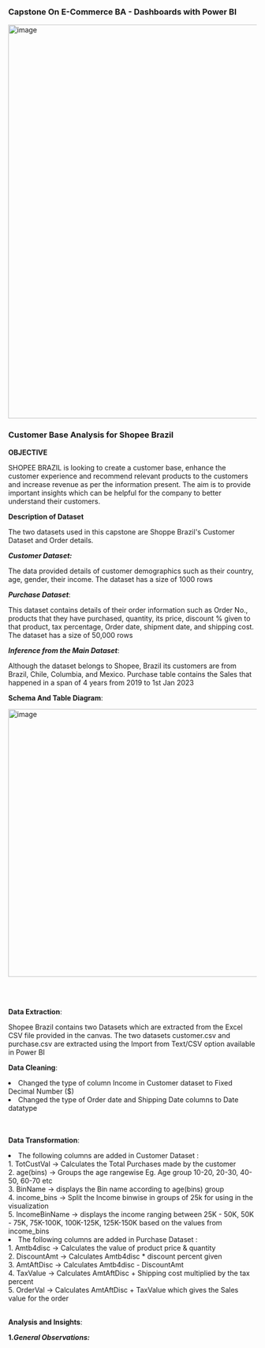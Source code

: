 ### Capstone On E-Commerce BA - Dashboards with Power BI ###

<img width="797" alt="image" src="https://github.com/radha-r27/radha-r27/assets/144864829/ede2793e-5ea9-4cac-ab10-9eeed6f989a0">

### Customer Base Analysis for Shopee Brazil ###
**OBJECTIVE**

SHOPEE BRAZIL is looking to create a customer base, enhance the customer experience and recommend relevant
products to the customers and increase revenue as per the information present.
The aim is to provide important insights which can be helpful for the company to better understand their
customers.

**Description of Dataset**

The two datasets used in this capstone are Shoppe Brazil's Customer Dataset and Order details.

**_Customer Dataset:_**

The data provided details of customer demographics such as their country, age, gender, their income. The dataset has a size of 1000 rows


**_Purchase Dataset_**:

This dataset contains details of their order information such as Order No., products that they have purchased, quantity, its price, discount % given
to that product, tax percentage, Order date, shipment date, and shipping cost. The dataset has a size of 50,000 rows

**_Inference from the Main Dataset_**:

Although the dataset belongs to Shopee, Brazil its customers are from Brazil, Chile, Columbia, and Mexico. Purchase table contains the Sales
that happened in a span of 4 years from 2019 to 1st Jan 2023

**Schema And Table Diagram**:

<img width="542" alt="image" src="https://github.com/radha-r27/radha-r27/assets/144864829/01c293a7-d7ec-4eca-9217-3b15751d38c9">

<Br></Br>

**Data Extraction**:

Shopee Brazil contains two Datasets which are extracted from the Excel CSV file provided in the canvas.
The two datasets customer.csv and purchase.csv are extracted using the Import from Text/CSV option available in Power BI

**Data Cleaning**:

 <li> Changed the type of column Income in Customer dataset to Fixed Decimal Number ($)</li>
 <li> Changed the type of Order date and Shipping Date columns to Date datatype</li>

<Br></Br>
**Data Transformation**:

 <li> The following columns are added in Customer Dataset : </li>
      1. TotCustVal -> Calculates the Total Purchases made by the customer <br>
      2. age(bins) -> Groups the age rangewise Eg.  Age group 10-20, 20-30, 40-50, 60-70 etc <br>
      3. BinName    -> displays the Bin name according to age(bins) group <br>
      4. income_bins -> Split the Income binwise in groups of 25k for using in the visualization <br>
      5. IncomeBinName -> displays the income  ranging between 25K - 50K, 50K - 75K, 75K-100K, 100K-125K, 125K-150K based on the values from income_bins </li> <br>
<li> The following columns are added in Purchase Dataset : </li>
      1. Amtb4disc -> Calculates the value of product price & quantity <br>
      2. DiscountAmt -> Calculates Amtb4disc * discount percent given  <br>
      3. AmtAftDisc -> Calculates Amtb4disc - DiscountAmt  <br>
      4. TaxValue -> Calculates AmtAftDisc + Shipping cost multiplied by the tax percent  <br>
      5. OrderVal -> Calculates AmtAftDisc + TaxValue which gives the Sales value for the order   <br>
     </li>
<br>

**Analysis and Insights**:

   **1._General Observations:_**

<!---
radha-r27/radha-r27 is a ✨ special ✨ repository because its `README.md` (this file) appears on your GitHub profile.
You can click the Preview link to take a look at your changes.
--->
